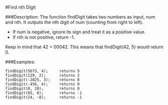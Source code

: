 #Find nth Digit

###Description:
The function findDigit takes two numbers as input, num and nth. It outputs the nth digit of num (counting from right to left).

* If num is negative, ignore its sign and treat it as a positive value.
* If nth is not positive, return -1.

Keep in mind that 42 = 00042. This means that findDigit(42, 5) would return 0.

###Examples:
```
findDigit(5673, 4);     returns 5
findDigit(129, 2);      returns 2
findDigit(-2825, 3);    returns 8
findDigit(-456, 4);     returns 0
findDigit(0, 20);       returns 0
findDigit(65, 0);       returns -1
findDigit(24, -8);      returns -1
```
